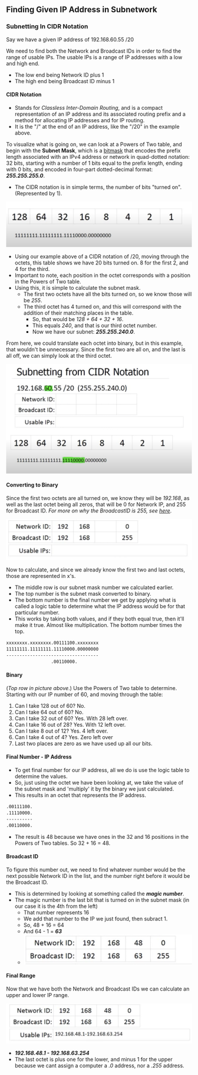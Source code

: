 ## Finding Given IP Address in Subnetwork

### Subnetting In CIDR Notation

Say we have a given IP address of 192.168.60.55 /20

We need to find both the Network and Broadcast IDs in order to find the range of usable IPs.
The usable IPs is a range of IP addresses with a low and high end. 
* The low end being Network ID plus 1
* The high end being Broadcast ID minus 1

#### CIDR Notation
* Stands for *Classless Inter-Domain Routing*, and is a compact representation of an IP address and its associated routing prefix and a method for allocating IP addresses and for IP routing.
* It is the "/" at the end of an IP address, like the "/20" in the example above.

To visualize what is going on, we can look at a Powers of Two table, and begin with the **Subnet Mask**, which is a [bitmask](https://en.wikipedia.org/wiki/Mask_(computing)) that encodes the prefix length associated with an IPv4 address or network in quad-dotted notation: 32 bits, starting with a number of 1 bits equal to the prefix length, ending with 0 bits, and encoded in four-part dotted-decimal format: ***255.255.255.0***.
* The CIDR notation is in simple terms, the number of bits "turned on". (Represented by 1).

![PowersOfTwo](../public/PowersOfTwo.png)

* Using our example above of a CIDR notation of /20, moving through the octets, this table shows we have 20 bits turned on. 8 for the first 2, and 4 for the third.
* Important to note, each position in the octet corresponds with a position in the Powers of Two table.
* Using this, it is simple to calculate the subnet mask.
  * The first two octets have all the bits turned on, so we know those will be *255*.
  * The third octet has 4 turned on, and this will correspond with the addition of their matching places in the table.
    * So, that would be *128 + 64 + 32 + 16*.
    * This equals *240*, and that is our third octet number.
    * Now we have our subnet: ***255.255.240.0***.


From here, we could translate each octet into binary, but in this example, that wouldn't be unnecessary. Since the first two are all on, and the last is all off, we can simply look at the third octet.

![ThirdOctet](../public/ThirdOctet.png)

#### Converting to Binary

Since the first two octets are all turned on, we know they will be *192.168*, as well as the last octet being all zeros, that will be 0 for Network IP, and 255 for Broadcast ID. *For more on why the BroadcastID is 255, see [here](./BroadcastID.md)*.

![Octets](../public/Octets.png)


Now to calculate, and since we already know the first two and last octets, those are represented in x's.
* The middle row is our subnet mask number we calculated earlier.
* The top number is the subnet mask converted to binary.
* The bottom number is the final number we get by applying what is called a logic table to determine what the IP address would be for that particular number.
* This works by taking both values, and if they both equal true, then it'll make it true. Almost like multiplication. The bottom number times the top.
```sh
xxxxxxxx.xxxxxxxx.00111100.xxxxxxxx
11111111.11111111.11110000.00000000
-----------------------------------
                 .00110000.
```
#### Binary
(*Top row in picture above*.) Use the Powers of Two table to determine. Starting with our IP number of 60, and moving through the table:
1. Can I take 128 out of 60? No.
2. Can I take 64 out of 60? No.
3. Can I take 32 out of 60? Yes. With 28 left over.
4. Can I take 16 out of 28? Yes. With 12 left over.
5. Can I take 8 out of 12? Yes. 4 left over.
6. Can I take 4 out of 4? Yes. Zero left over
7. Last two places are zero as we have used up all our bits.

#### Final Number - IP Address
* To get final number for our IP address, all we do is use the logic table to determine the values.
* So, just using the octet we have been looking at, we take the value of the subnet mask and 'multiply' it by the binary we just calculated.
* This results in an octet that represents the IP address.
```sh
.00111100.
.11110000.
----------
.00110000.
```
* The result is 48 because we have ones in the 32 and 16 positions in the Powers of Two tables. So 32 + 16 = 48.

#### Broadcast ID
To figure this number out, we need to find whatever number would be the next possible Network ID in the list, and the number right before it would be the Broadcast ID.
* This is determined by looking at something called the ***magic number***.
* The magic number is the last bit that is turned on in the subnet mask (in our case it is the 4th from the left)
  * That number represents 16
  * We add that number to the IP we just found, then subract 1.
  * So, 48 + 16 = 64
  * And 64 - 1 = ***63***
  * ![FinalIds](../public/FinalIDs.png)

#### Final Range
Now that we have both the Network and Broadcast IDs we can calculate an upper and lower IP range.

![FinalIps](../public/FinalIps.png)
* ***192.168.48.1 - 192.168.63.254***
* The last octet is plus one for the lower, and minus 1 for the upper because we cant assign a computer a *.0* address, nor a *.255* address.
